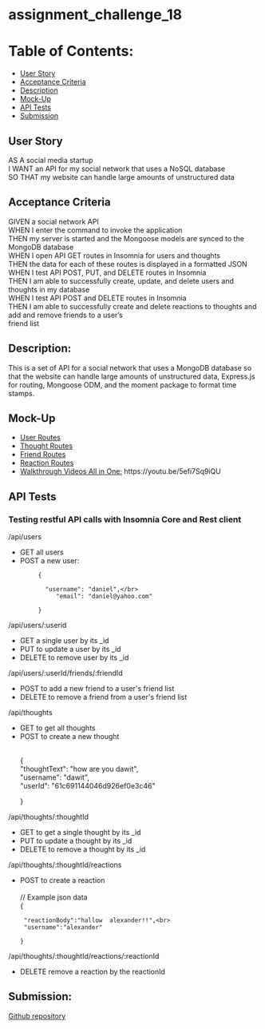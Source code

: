 # assignment_challenge_18
<h1>Table of Contents:</h1>
<ul>
 <li> <a href="">User Story </a></li>
<li><a href="">Acceptance Criteria</a></li>
<li><a href="">Description</a></li>
<li><a href="">Mock-Up</a></li>
<li><a href="">API Tests</a></li>
 <li><a href="">Submission</a></li>
</ul>
<h2> User Story</h2>
<p>AS A social media startup<br/>
I WANT an API for my social network that uses a NoSQL database<br/>
SO THAT my website can handle large amounts of unstructured data</p>
<h2>Acceptance Criteria</h2>
<p>GIVEN a social network API<br/>
WHEN I enter the command to invoke the application<br/>
THEN my server is started and the Mongoose models are synced to the MongoDB database<br/>
WHEN I open API GET routes in Insomnia for users and thoughts<br/>
THEN the data for each of these routes is displayed in a formatted JSON<br/>
WHEN I test API POST, PUT, and DELETE routes in Insomnia<br/>
THEN I am able to successfully create, update, and delete users and thoughts in my database<br/>
WHEN I test API POST and DELETE routes in Insomnia<br/>
THEN I am able to successfully create and delete reactions to thoughts and add and remove friends to a user’s <br/>friend list</p>
<h2>Description:</h2>
<p>This is a set of API for a social network that uses a MongoDB database so that the website can handle large amounts of unstructured data, Express.js for routing, Mongoose ODM, and the moment package to format time stamps.</p>
<h2>Mock-Up</h2>
<ul>
  <li><a href=""> User Routes</a></li>
  <li><a href=""> Thought Routes</a></li>
  <li><a href=""> Friend Routes</a></li>
  <li><a href=""> Reaction Routes</a></li>
  <li><a href="https://youtu.be/5efi7Sq9iQU"> Walkthrough Videos All in One:</a>&nbsp;https://youtu.be/5efi7Sq9iQU</li> 
</ul>
<h2>API Tests</h2>
<h3>Testing restful API calls with Insomnia Core and Rest client</h3>
<p>/api/users</p>
<ul><li>GET all users</li>
<li>POST a new user: <br/>
         
         {
 
           "username": "daniel",</br>
	          "email": "daniel@yahoo.com"
            
         }

 </li></ul>
 <p>/api/users/:userid</p>
 <ul><li>GET a single user by its _id</li>
<li>PUT to update a user by its _id</li>
<li>DELETE to remove user by its _id</li></ul>
<p>/api/users/:userId/friends/:friendId</p>
<ul><li>POST to add a new friend to a user's friend list</li>
<li>DELETE to remove a friend from a user's friend list</li></ul>
<p>/api/thoughts</p>
<ul><li>GET to get all thoughts</li>
<li>POST to create a new thought</li><br>

 {  
     "thoughtText": "how are you  dawit",<br>
	  	"username": "dawit",<br>
		  "userId":  "61c691144046d926ef0e3c46"
	  
 }
</ul>
<p>/api/thoughts/:thoughtId</p>
 <ul><li>GET to get a single thought by its _id</li>
<li>PUT to update a thought by its _id</li>
<li>DELETE to remove a thought by its _id</li></ul>
<p>/api/thoughts/:thoughtId/reactions</p>
<ul><li>POST to create a reaction</li><br>
 // Example json data<br>
    {
    
     "reactionBody":"hallow  alexander!!",<br>
     "username":"alexander"
 
    }

</ul>
<p>/api/thoughts/:thoughtId/reactions/:reactionId</p>
<ul><li>DELETE remove a reaction by the reactionId</li></ul>
<h2>Submission:</h2>
<a href="https://github.com/tesfumfa/assignment_challenge_18">Github repository</a>





 

